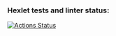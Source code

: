 ### Hexlet tests and linter status:
[![Actions Status](https://github.com/PolinaVoronczova/php-project-45/workflows/hexlet-check/badge.svg)](https://github.com/PolinaVoronczova/php-project-45/actions)